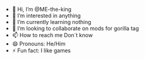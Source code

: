 - 👋 Hi, I’m @ME-the-king
- 👀 I’m interested in anything
- 🌱 I’m currently learning nothing
- 💞️ I’m looking to collaborate on mods for gorilla tag
- 📫 How to reach me Don´t know
- 😄 Pronouns: He/Him
- ⚡ Fun fact: I like games

<!---
ME-the-king/ME-the-king is a ✨ special ✨ repository because its `README.md` (this file) appears on your GitHub profile.
You can click the Preview link to take a look at your changes.
--->
